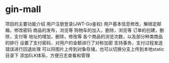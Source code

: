 # gin-mall
项目的主要功能介绍
用户注册登录(JWT-Go鉴权)
用户基本信息修改，解绑定邮箱，修改密码
商品的发布，浏览等
购物车的加入，删除，浏览等
订单的创建，删除，支付等
地址的增加，删除，修改等
各个商品的浏览次数，以及部分种类商品的排行
设置了支付密码，对用户的金额进行了对称加密
支持事务，支付过程发送错误进行回退处理
可以将图片上传到对象存储，也可以切换分支上传到本地static目录下
添加ELK体系，方便日志查看和管理
